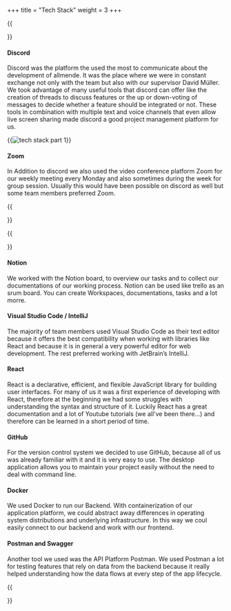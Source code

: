 +++
title = "Tech Stack"
weight = 3
+++

{{<section title="Communication">}}



#### Discord 

Discord was the platform the used the most to communicate about the development of allmende. It was the place where we were in constant exchange not only with the team but also with our supervisor David Müller. We took advantage of many useful tools that discord can offer like the creation of threads to discuss features or the up or down-voting of messages to decide whether a feature should be integrated or not. These tools in combination with multiple text and voice channels that even allow live screen sharing made discord a good project management platform for us.

{{<image src="TechStackComTranparent.png" alt="tech stack part 1" caption="communication tech stack">}}

#### Zoom

In Addition to discord we also used the video conference platform Zoom for our weekly meeting every Monday and also sometimes during the week for group session. Usually this would have been possible on discord as well but some team members preferred Zoom.

{{</section>}}





{{<section title="Development">}}
#### Notion

We worked with the Notion board, to overview our tasks and to collect our documentations of our working process. Notion can be used like trello as an srum board. You can create Workspaces, documentations, tasks and a lot morre.


#### Visual Studio Code / IntelliJ

The majority of team members used Visual Studio Code as their text editor because it offers the best compatibility when working with libraries like React and because it is in general a very powerful editor for web development. The rest preferred working with JetBrain’s IntelliJ.

#### React 

React is a declarative, efficient, and flexible JavaScript library for building user interfaces. For many of us it was a first experience of developing with React, therefore at the beginning we had some struggles with understanding the syntax and structure of it. Luckily React has a great documentation and a lot of Youtube tutorials (we all've been there...) and therefore can be learned in a short period of time.

#### GitHub

For the version control system we decided to use GitHub, because all of us was already familiar with it and it is very easy to use. The desktop application allows you to maintain your project easily without the need to deal with command line. 

#### Docker

We used Docker to run our Backend. With containerization of our application platform, we could abstract away differences in operating system distributions and underlying infrastructure. In this way we coul easily connect to our backend and work with our frontend.


#### Postman and Swagger

Another tool we used was the API Platform Postman. We used Postman a lot for testing features that rely on data from the backend because it really helped understanding how the data flows at every step of the app lifecycle.

{{</section>}}



